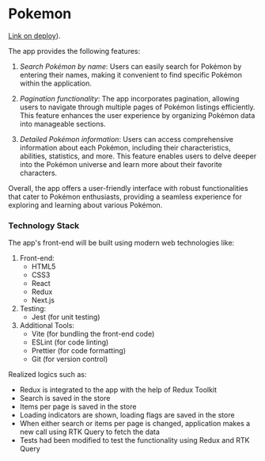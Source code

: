 # Pokemon

[Link on deploy]((https://pokemons-wizards.netlify.app/?page=1&limit=20)
)).

The app provides the following features:

1. *Search Pokémon by name*: Users can easily search for Pokémon by entering their names, making it convenient to find specific Pokémon within the application.

2. *Pagination functionality*: The app incorporates pagination, allowing users to navigate through multiple pages of Pokémon listings efficiently. This feature enhances the user experience by organizing Pokémon data into manageable sections.

3. *Detailed Pokémon information*: Users can access comprehensive information about each Pokémon, including their characteristics, abilities, statistics, and more. This feature enables users to delve deeper into the Pokémon universe and learn more about their favorite characters.

Overall, the app offers a user-friendly interface with robust functionalities that cater to Pokémon enthusiasts, providing a seamless experience for exploring and learning about various Pokémon.


### Technology Stack

The app's front-end will be built using modern web technologies like:
1. Front-end:
   - HTML5
   - CSS3
   - React
   - Redux
   - Next.js
2. Testing:
   - Jest (for unit testing)
3. Additional Tools:
   - Vite (for bundling the front-end code)
   - ESLint (for code linting)
   - Prettier (for code formatting)
   - Git (for version control)

Realized logics such as:
 - Redux is integrated to the app with the help of Redux Toolkit
 - Search is saved in the store
 - Items per page is saved in the store
 - Loading indicators are shown, loading flags are saved in the store
 - When either search or items per page is changed, application makes a new call using RTK Query to fetch the data
 - Tests had been modified to test the functionality using Redux and RTK Query
